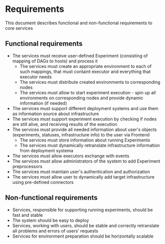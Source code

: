 # Requirements
This document describes functional and non-functional requirements to core services
## Functional requirements
- The services must receive user-defined Experiment (consisting of mapping of DAGs to hosts) and process it
	- The services must create an appropriate environment to each of such mappings, that must containt executor and everything that executor needs
	- The services must distribute created environments to corresponding nodes
	- The services must allow to start experiment execution - spin up all environments on corresponding nodes and provide dynamic information (if needed)
- The services must support different deployment systems and use them as information source about infrastructure
- The services must support experiment execution by checking if nodes are still alive, and receiving results of the execution
- The services must provide all needed information about user's objects (experiments, statuses, infrastructure info) to the user via Frontend
	- The services must store information about running Experiments
	- The services must dynamically retranslate infrastructure information from deployment systema
- The services must allow executors exchange with events 
- The services must allow administrators of the system to add Experiment preprocessors
- The services must maintain user's authentication and authorization
- The services must allow user to dynamically add target infrastructure using pre-defined connectors
## Non-functional requirements
- Services, responsible for supporting running experiments, should be fast and stable
- The system should be easy to deploy
- Services, working with users, should be stable and correctly retranslate all problems and errors of users' requests
- Services for environment preparation should be horizontally scalable
